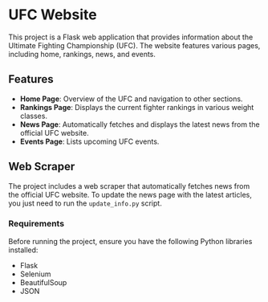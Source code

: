 # UFC Website

This project is a Flask web application that provides information about the Ultimate Fighting Championship (UFC). The website features various pages, including home, rankings, news, and events.

## Features

- **Home Page**: Overview of the UFC and navigation to other sections.
- **Rankings Page**: Displays the current fighter rankings in various weight classes.
- **News Page**: Automatically fetches and displays the latest news from the official UFC website.
- **Events Page**: Lists upcoming UFC events.

## Web Scraper

The project includes a web scraper that automatically fetches news from the official UFC website. To update the news page with the latest articles, you just need to run the `update_info.py` script.

### Requirements

Before running the project, ensure you have the following Python libraries installed:

- Flask
- Selenium
- BeautifulSoup
- JSON


